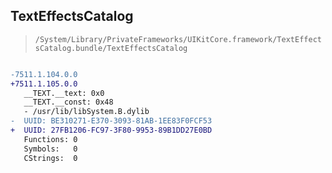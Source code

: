 ## TextEffectsCatalog

> `/System/Library/PrivateFrameworks/UIKitCore.framework/TextEffectsCatalog.bundle/TextEffectsCatalog`

```diff

-7511.1.104.0.0
+7511.1.105.0.0
   __TEXT.__text: 0x0
   __TEXT.__const: 0x48
   - /usr/lib/libSystem.B.dylib
-  UUID: BE310271-E370-3093-81AB-1EE83F0FCF53
+  UUID: 27FB1206-FC97-3F80-9953-89B1DD27E0BD
   Functions: 0
   Symbols:   0
   CStrings:  0

```
